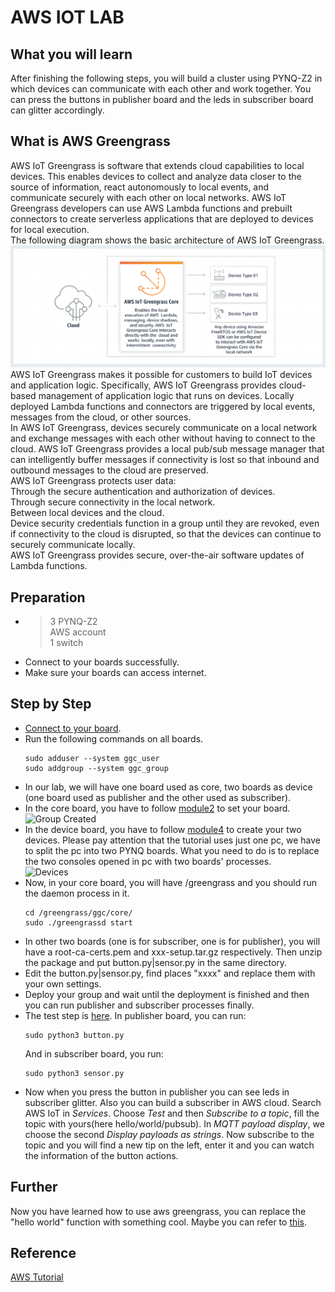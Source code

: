 # AWS IOT LAB
## What you will learn
After finishing the following steps, you will build a cluster using PYNQ-Z2 in which devices can communicate with each other and work together. You can press the buttons in publisher board and the leds in subscriber board can glitter accordingly.
## What is AWS Greengrass
AWS IoT Greengrass is software that extends cloud capabilities to local devices. This enables devices to collect and analyze data closer to the source of information, react autonomously to local events, and communicate securely with each other on local networks. AWS IoT Greengrass developers can use AWS Lambda functions and prebuilt connectors to create serverless applications that are deployed to devices for local execution.  
The following diagram shows the basic architecture of AWS IoT Greengrass.
![Geengrass](https://github.com/wutianze/PYNQ_GreenGrass/blob/master/image/greengrass.png)
AWS IoT Greengrass makes it possible for customers to build IoT devices and application logic. Specifically, AWS IoT Greengrass provides cloud-based management of application logic that runs on devices. Locally deployed Lambda functions and connectors are triggered by local events, messages from the cloud, or other sources.  
In AWS IoT Greengrass, devices securely communicate on a local network and exchange messages with each other without having to connect to the cloud. AWS IoT Greengrass provides a local pub/sub message manager that can intelligently buffer messages if connectivity is lost so that inbound and outbound messages to the cloud are preserved.  
AWS IoT Greengrass protects user data:  
Through the secure authentication and authorization of devices.  
Through secure connectivity in the local network.  
Between local devices and the cloud.  
Device security credentials function in a group until they are revoked, even if connectivity to the cloud is disrupted, so that the devices can continue to securely communicate locally.  
AWS IoT Greengrass provides secure, over-the-air software updates of Lambda functions.
## Preparation
- > 3 PYNQ-Z2  
  > AWS account  
  > 1 switch  
- Connect to your boards successfully.
- Make sure your boards can access internet.
## Step by Step
- [Connect to your board](https://pynq.readthedocs.io/en/v2.4/getting_started/pynq_z2_setup.html).
- Run the following commands on all boards.
  ```shell
  sudo adduser --system ggc_user
  sudo addgroup --system ggc_group
  ```
- In our lab, we will have one board used as core, two boards as device (one board used as publisher and the other used as subscriber).
- In the core board, you have to follow [module2](https://docs.aws.amazon.com/zh_cn/greengrass/latest/developerguide/module2.html) to set your board.  
![Group Created](https://docs.aws.amazon.com/greengrass/latest/developerguide/images/gg-get-started-009.2.png)
- In the device board, you have to follow [module4](https://docs.aws.amazon.com/zh_cn/greengrass/latest/developerguide/module4.html) to create your two devices. Please pay attention that the tutorial uses just one pc, we have to split the pc into two PYNQ boards. What you need to do is to replace the two consoles opened in pc with two boards' processes.  
![Devices](https://docs.aws.amazon.com/greengrass/latest/developerguide/images/gg-get-started-065.5.png)
- Now, in your core board, you will have /greengrass and you should run the daemon process in it.
  ```shell
  cd /greengrass/ggc/core/
  sudo ./greengrassd start
  ```
- In other two boards (one is for subscriber, one is for publisher), you will have a root-ca-certs.pem and xxx-setup.tar.gz respectively. Then unzip the package and put button.py|sensor.py in the same directory.
- Edit the button.py|sensor.py, find places "xxxx" and replace them with your own settings.
- Deploy your group and wait until the deployment is finished and then you can run publisher and subscriber processes finally.
- The test step is [here](https://docs.aws.amazon.com/zh_cn/greengrass/latest/developerguide/test-comms.html). In publisher board, you can run:
  ```shell
  sudo python3 button.py
  ```
  And in subscriber board, you run:
  ```shell
  sudo python3 sensor.py
  ```
- Now when you press the button in publisher you can see leds in subscriber glitter. Also you can build a subscriber in AWS cloud. Search AWS IoT in *Services*. Choose *Test* and then *Subscribe to a topic*, fill the topic with yours(here hello/world/pubsub). In *MQTT payload display*, we choose the second *Display payloads as strings*. Now subscribe to the topic and you will find a new tip on the left, enter it and you can watch the information of the button actions.
## Further
Now you have learned how to use aws greengrass, you can replace the "hello world" function with something cool. Maybe you can refer to [this](https://github.com/wutianze/PYNQ_GreenGrass/blob/master/demo-learning.md).
## Reference
[AWS Tutorial](https://docs.aws.amazon.com/zh_cn/greengrass/latest/developerguide/gg-gs.html)
